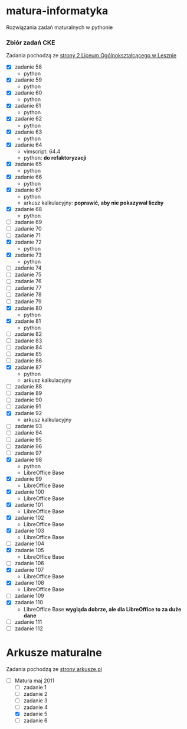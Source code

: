 # matura-informatyka
Rozwiązania zadań maturalnych w pythonie

### Zbiór zadań CKE
Zadania pochodzą ze [strony 2 Liceum Ogólnokształcącego w Lesznie](http://code.kopernik-leszno.pl/news/c-29/zbior-zadan)

- [x] zadanie 58
	* python
- [x] zadanie 59
	* python
- [x] zadanie 60
	* python
- [x] zadanie 61
	* python
- [x] zadanie 62
	* python
- [x] zadanie 63
	* python
- [x] zadanie 64
	* vimscript: 64.4
	* python: **do refaktoryzacji**
- [x] zadanie 65
	* python
- [x] zadanie 66
	* python
- [x] zadanie 67
	* python
	* arkusz kalkulacyjny: **poprawić, aby nie pokazywał liczby**
- [x] zadanie 68
	* python
- [ ] zadanie 69
- [ ] zadanie 70
- [ ] zadanie 71
- [x] zadanie 72
	* python
- [x] zadanie 73
	* python
- [ ] zadanie 74
- [ ] zadanie 75
- [ ] zadanie 76
- [ ] zadanie 77
- [ ] zadanie 78
- [ ] zadanie 79
- [x] zadanie 80
	* python
- [x] zadanie 81
	* python
- [ ] zadanie 82
- [ ] zadanie 83
- [ ] zadanie 84
- [ ] zadanie 85
- [ ] zadanie 86
- [x] zadanie 87
	* python
	* arkusz kalkulacyjny
- [ ] zadanie 88
- [ ] zadanie 89
- [ ] zadanie 90
- [ ] zadanie 91
- [x] zadanie 92
	* arkusz kalkulacyjny
- [ ] zadanie 93
- [ ] zadanie 94
- [ ] zadanie 95
- [ ] zadanie 96
- [ ] zadanie 97
- [x] zadanie 98
	* python
	* LibreOffice Base
- [x] zadanie 99
	* LibreOffice Base
- [x] zadanie 100
	* LibreOffice Base
- [x] zadanie 101
	* LibreOffice Base
- [x] zadanie 102
	* LibreOffice Base
- [x] zadanie 103
	* LibreOffice Base
- [ ] zadanie 104
- [x] zadanie 105
	* LibreOffice Base
- [ ] zadanie 106
- [x] zadanie 107
	* LibreOffice Base
- [x] zadanie 108
	* LibreOffice Base
- [ ] zadanie 109
- [x] zadanie 110
	* LibreOffice Base **wygląda dobrze, ale dla LibreOffice to za duże dane**
- [ ] zadanie 111
- [ ] zadanie 112

# Arkusze maturalne
Zadania pochodzą ze [strony arkusze.pl](http://arkusze.pl)

- [ ] Matura maj 2011
	* [ ] zadanie 1
	* [ ] zadanie 2
	* [ ] zadanie 3
	* [ ] zadanie 4
	* [x] zadanie 5
	* [ ] zadanie 6
